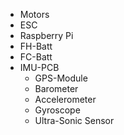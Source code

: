 - Motors
- ESC
- Raspberry Pi
- FH-Batt
- FC-Batt
- IMU-PCB
  - GPS-Module
  - Barometer
  - Accelerometer
  - Gyroscope
  - Ultra-Sonic Sensor
